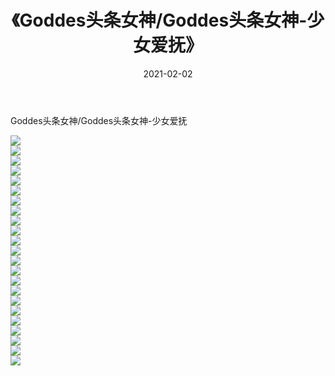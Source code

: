 ﻿---
layout: post
title:  《Goddes头条女神/Goddes头条女神-少女爱抚》
date:   2021-02-02
img: http://pic.660000.xyz/1:/网络美图/2021/Goddes头条女神/Goddes头条女神-少女爱抚/000.jpg
categories: [美女, 清纯, 唯美]
---

Goddes头条女神/Goddes头条女神-少女爱抚

 ![](http://pic.660000.xyz/1:/网络美图/2021/Goddes头条女神/Goddes头条女神-少女爱抚/001.jpg) <br>![](http://pic.660000.xyz/1:/网络美图/2021/Goddes头条女神/Goddes头条女神-少女爱抚/002.jpg) <br>![](http://pic.660000.xyz/1:/网络美图/2021/Goddes头条女神/Goddes头条女神-少女爱抚/003.jpg) <br>![](http://pic.660000.xyz/1:/网络美图/2021/Goddes头条女神/Goddes头条女神-少女爱抚/004.jpg) <br>![](http://pic.660000.xyz/1:/网络美图/2021/Goddes头条女神/Goddes头条女神-少女爱抚/005.jpg) <br>![](http://pic.660000.xyz/1:/网络美图/2021/Goddes头条女神/Goddes头条女神-少女爱抚/006.jpg) <br>![](http://pic.660000.xyz/1:/网络美图/2021/Goddes头条女神/Goddes头条女神-少女爱抚/007.jpg) <br>![](http://pic.660000.xyz/1:/网络美图/2021/Goddes头条女神/Goddes头条女神-少女爱抚/008.jpg) <br>![](http://pic.660000.xyz/1:/网络美图/2021/Goddes头条女神/Goddes头条女神-少女爱抚/009.jpg) <br>![](http://pic.660000.xyz/1:/网络美图/2021/Goddes头条女神/Goddes头条女神-少女爱抚/010.jpg) <br>![](http://pic.660000.xyz/1:/网络美图/2021/Goddes头条女神/Goddes头条女神-少女爱抚/011.jpg) <br>![](http://pic.660000.xyz/1:/网络美图/2021/Goddes头条女神/Goddes头条女神-少女爱抚/012.jpg) <br>![](http://pic.660000.xyz/1:/网络美图/2021/Goddes头条女神/Goddes头条女神-少女爱抚/013.jpg) <br>![](http://pic.660000.xyz/1:/网络美图/2021/Goddes头条女神/Goddes头条女神-少女爱抚/014.jpg) <br>![](http://pic.660000.xyz/1:/网络美图/2021/Goddes头条女神/Goddes头条女神-少女爱抚/015.jpg) <br>![](http://pic.660000.xyz/1:/网络美图/2021/Goddes头条女神/Goddes头条女神-少女爱抚/016.jpg) <br>![](http://pic.660000.xyz/1:/网络美图/2021/Goddes头条女神/Goddes头条女神-少女爱抚/017.jpg) <br>![](http://pic.660000.xyz/1:/网络美图/2021/Goddes头条女神/Goddes头条女神-少女爱抚/018.jpg) <br>![](http://pic.660000.xyz/1:/网络美图/2021/Goddes头条女神/Goddes头条女神-少女爱抚/019.jpg) <br>![](http://pic.660000.xyz/1:/网络美图/2021/Goddes头条女神/Goddes头条女神-少女爱抚/020.jpg) <br>![](http://pic.660000.xyz/1:/网络美图/2021/Goddes头条女神/Goddes头条女神-少女爱抚/021.jpg) <br>![](http://pic.660000.xyz/1:/网络美图/2021/Goddes头条女神/Goddes头条女神-少女爱抚/022.jpg) <br>![](http://pic.660000.xyz/1:/网络美图/2021/Goddes头条女神/Goddes头条女神-少女爱抚/023.jpg) <br>